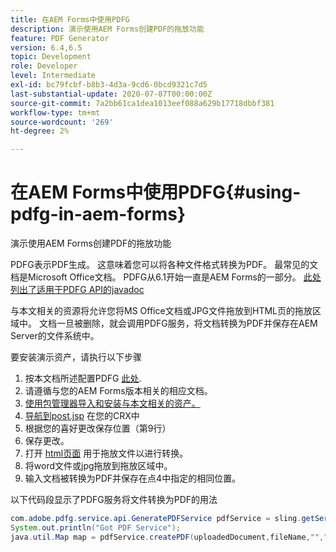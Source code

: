 ```yaml
---
title: 在AEM Forms中使用PDFG
description: 演示使用AEM Forms创建PDF的拖放功能
feature: PDF Generator
version: 6.4,6.5
topic: Development
role: Developer
level: Intermediate
exl-id: bc79fcbf-b8b3-4d3a-9cd6-0bcd9321c7d5
last-substantial-update: 2020-07-07T00:00:00Z
source-git-commit: 7a2bb61ca1dea1013eef088a629b17718dbbf381
workflow-type: tm+mt
source-wordcount: '269'
ht-degree: 2%

---
```


# 在AEM Forms中使用PDFG{#using-pdfg-in-aem-forms}

演示使用AEM Forms创建PDF的拖放功能

PDFG表示PDF生成。 这意味着您可以将各种文件格式转换为PDF。 最常见的文档是Microsoft Office文档。 PDFG从6.1开始一直是AEM Forms的一部分。
[此处列出了适用于PDFG API的javadoc](https://www.adobe.io/experience-manager/reference-materials/6-5/forms/javadocs/index.html?com/adobe/fd/output/api/OutputService.html)

与本文相关的资源将允许您将MS Office文档或JPG文件拖放到HTML页的拖放区域中。 文档一旦被删除，就会调用PDFG服务，将文档转换为PDF并保存在AEM Server的文件系统中。

要安装演示资产，请执行以下步骤

1. 按本文档所述配置PDFG [此处](https://helpx.adobe.com/cn/experience-manager/6-4/forms/using/install-configure-pdf-generator.html).
1. 请遵循与您的AEM Forms版本相关的相应文档。
1. [使用包管理器导入和安装与本文相关的资产。](assets/createpdfgdemov2.zip)
1. [导航到post.jsp](http://localhost:4502/apps/AemFormsSamples/components/createPDF/POST.jsp) 在您的CRX中
1. 根据您的喜好更改保存位置（第9行）
1. 保存更改。
1. 打开 [html页面](http://localhost:4502/content/DocumentServices/CreatePDFG.html) 用于拖放文件以进行转换。
1. 将word文件或jpg拖放到拖放区域中。
1. 输入文档被转换为PDF并保存在点4中指定的相同位置。

以下代码段显示了PDFG服务将文件转换为PDF的用法

```java
com.adobe.pdfg.service.api.GeneratePDFService pdfService = sling.getService(com.adobe.pdfg.service.api.GeneratePDFService.class);
System.out.println("Got PDF Service");
java.util.Map map = pdfService.createPDF(uploadedDocument,fileName,"","Standard","No Security", null, null);
```
